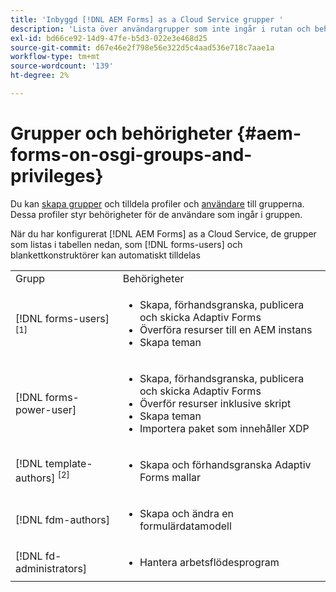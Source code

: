 ```yaml
---
title: 'Inbyggd [!DNL AEM Forms] as a Cloud Service grupper '
description: 'Lista över användargrupper som inte ingår i rutan och behörigheter som tilldelats varje grupp '
exl-id: bd66ce92-14d9-47fe-b5d3-022e3e468d25
source-git-commit: d67e46e2f798e56e322d5c4aad536e718c7aae1a
workflow-type: tm+mt
source-wordcount: '139'
ht-degree: 2%

---
```


# Grupper och behörigheter {#aem-forms-on-osgi-groups-and-privileges}

Du kan [skapa grupper](https://experienceleague.adobe.com/docs/experience-manager-learn/cloud-service/accessing/aem-users-groups-and-permissions.html#accessing) och tilldela profiler och [användare](https://experienceleague.adobe.com/docs/experience-manager-learn/cloud-service/accessing/aem-users-groups-and-permissions.html#accessing) till grupperna. Dessa profiler styr behörigheter för de användare som ingår i gruppen.

När du har konfigurerat [!DNL AEM Forms] as a Cloud Service, de grupper som listas i tabellen nedan, som [!DNL forms-users] och blankettkonstruktörer kan automatiskt tilldelas

<table>
 <tbody>
  <tr>
   <td>Grupp</td> 
   <td>Behörigheter</td> 
  </tr>
  <tr>
   <td>[!DNL forms-users] <sup>[1]</sup></td> 
   <td>
    <ul> 
     <li>Skapa, förhandsgranska, publicera och skicka Adaptiv Forms</li> 
    <!-- <li>Create, preview, and publish interactive communications and document fragments</li> -->
     <li>Överföra resurser till en AEM instans</li> 
     <li>Skapa teman</li> 
    </ul> </td> 
  </tr>
  <tr>
   <td>[!DNL forms-power-user]</td> 
   <td>
    <ul> 
     <li>Skapa, förhandsgranska, publicera och skicka Adaptiv Forms</li> 
     <!-- <li>Create, preview, and publish interactive communications and document fragments</li> 
     <li>Create scripts for Adaptive Forms using code editor</li> -->
     <li>Överför resurser inklusive skript</li> 
     <li>Skapa teman</li> 
     <li>Importera paket som innehåller XDP</li> 
    </ul> </td> 
  </tr>
  <!-- <tr>
   <td>forms-submission-reviewers</td> 
   <td>
    <ul> 
     <li>Review submissions</li> 
     <li>Approve or reject submissions</li> 
    </ul> </td> 
  </tr> -->
  <tr>
   <td>[!DNL template-authors] <sup>[2]</sup></td> 
   <td>
    <ul> 
     <li>Skapa och förhandsgranska Adaptiv Forms <!-- or interactive communications --> mallar</li> 
    </ul> </td> 
  </tr>
  <tr>
   <td><p>[!DNL fdm-authors]</p> </td> 
   <td>
    <ul> 
     <li>Skapa och ändra en formulärdatamodell</li> 
    </ul> </td> 
  </tr>
  <!-- <tr>
   <td>cm-agent-users</td> 
   <td>
    <ul> 
     <li>Access Correspondence Management letters or interactive communications using Agent UI</li> 
    </ul> </td> 
  </tr> --> 
  <!-- <tr>
   <td><p>workflow-editors</p> </td> 
   <td>
    <ul> -->
    <!-- <li>Create an inbox application</li>  -->
    <!-- <li>Create a workflow model</li> 
    </ul> </td> 
  </tr>
  <tr>
   <td>[!DNL workflow-users]</td> 
   <td>
    <ul> 
     <li>Use AEM inbox applications<br /> -->
     <!-- 
     <strong>Note: </strong>You must have cm-agent-users and [!DNL workflow-users] group assignments to access Interactive Communications Agent UI in AEM inbox.</li>  -->
    </ul> </td> 
  </tr>
  <tr>
   <td>[!DNL fd-administrators]</td> 
   <td>
    <ul> 
     <!-- <li>Configure PDF Generator</li> --> 
     <!-- <li>Configure Watched folder</li> -->
     <li>Hantera arbetsflödesprogram</li> 
    </ul> </td> 
  </tr>
 </tbody>
</table>
